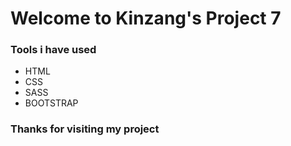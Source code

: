 # Welcome to Kinzang's Project 7
### Tools i have used
 - HTML
 - CSS
 - SASS
 - BOOTSTRAP
### Thanks for visiting my project
